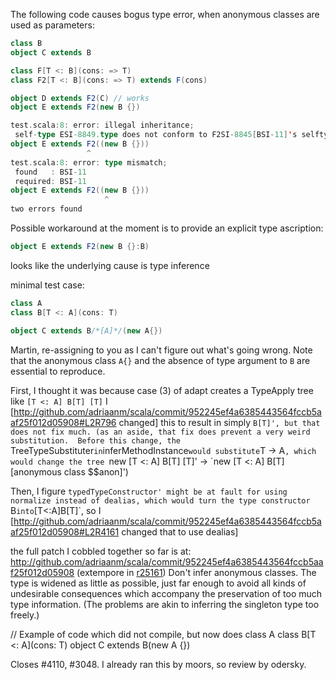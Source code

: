 The following code causes bogus type error, when anonymous classes are used as parameters:
```scala
class B
object C extends B

class F[T <: B](cons: => T)
class F2[T <: B](cons: => T) extends F(cons)

object D extends F2(C) // works
object E extends F2(new B {})
```
```scala
test.scala:8: error: illegal inheritance;
 self-type ESI-8849.type does not conform to F2SI-8845[BSI-11]'s selftype F2SI-8845[BSI-11]
object E extends F2((new B {}))
                 ^
test.scala:8: error: type mismatch;
 found   : BSI-11
 required: BSI-11
object E extends F2((new B {}))
                     ^
two errors found
```

Possible workaround at the moment is to provide an explicit type ascription:
```scala
object E extends F2(new B {}:B)
```
looks like the underlying cause is type inference

minimal test case:

```scala
class A
class B[T <: A](cons: T)

object C extends B/*[A]*/(new A{})
```
Martin, re-assigning to you as I can't figure out what's going wrong. Note that the anonymous class `A{}` and the absence of type argument to `B` are essential to reproduce.

First, I thought it was because case (3) of adapt creates a TypeApply tree like `[T <: A] B[T] [T]`
I [http://github.com/adriaanm/scala/commit/952245ef4a6385443564fccb5aaf25f012d05908#L2R796 changed] this to result in simply `B[T]', but that does not fix much.
(as an aside, that fix does prevent a very weird substitution. 
Before this change, the `TreeTypeSubstituter` in `inferMethodInstance` would substitute `T -> A`, which would change the tree `new [T <: A] B[T] [T]'  ->  `new [T <: A] B[T] [anonymous class $$anon]')

Then, I figure `typedTypeConstructor' might be at fault for using normalize instead of dealias, which would turn the type constructor `B` into `[T<:A]B[T]`, so I [http://github.com/adriaanm/scala/commit/952245ef4a6385443564fccb5aaf25f012d05908#L2R4161 changed that to use dealias]

the full patch I cobbled together so far is at:
http://github.com/adriaanm/scala/commit/952245ef4a6385443564fccb5aaf25f012d05908
(extempore in [r25161](https://codereview.scala-lang.org/fisheye/changelog/scala-svn?cs=25161)) Don't infer anonymous classes. The type is widened as little as
possible, just far enough to avoid all kinds of undesirable consequences
which accompany the preservation of too much type information. (The
problems are akin to inferring the singleton type too freely.)

  // Example of code which did not compile, but now does
  class A
  class B[T <: A](cons: T)
  object C extends B(new A {})

Closes #4110, #3048.  I already ran this by moors, so review by odersky.
